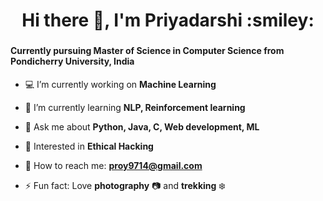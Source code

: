 <h1 align="center">Hi there 👋, I'm Priyadarshi :smiley: </h1>
<h3 align="center">
    <h4>Currently pursuing Master of Science in Computer Science from Pondicherry University, India
</h3>

- :computer: I’m currently working on **Machine Learning**

- :pencil: I’m currently learning **NLP, Reinforcement learning**

- 💬 Ask me about  **Python, Java, C, Web development, ML**

- :key:  Interested in **Ethical Hacking**

- :e-mail: How to reach me: **proy9714@gmail.com**

- ⚡ Fun fact: Love **photography** :camera: and **trekking** :snowflake:


